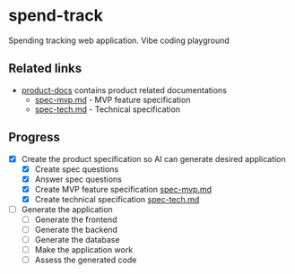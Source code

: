 # spend-track

Spending tracking web application. Vibe coding playground

## Related links

- [product-docs](./product-docs/readme.md) contains product related documentations
  - [spec-mvp.md](./product-docs/spec-mvp.md) - MVP feature specification
  - [spec-tech.md](./product-docs/spec-tech.md) - Technical specification


## Progress
- [x] Create the product specification so AI can generate desired application
  - [x] Create spec questions
  - [x] Answer spec questions
  - [x] Create MVP feature specification [spec-mvp.md](./product-docs/spec-mvp.md)
  - [x] Create technical specification [spec-tech.md](./product-docs/spec-tech.md)
- [ ] Generate the application
  - [ ] Generate the frontend
  - [ ] Generate the backend
  - [ ] Generate the database
  - [ ] Make the application work
  - [ ] Assess the generated code